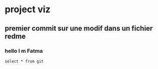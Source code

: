 # project viz
## premier commit sur une modif dans un fichier redme
### hello I m Fatma
````select * from git````
